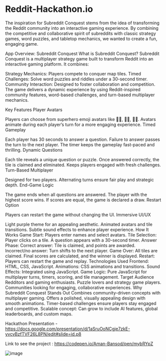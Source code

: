 # Reddit-Hackathon.io
The inspiration for Subreddit Conquest stems from the idea of transforming the Reddit community into an interactive gaming experience. By combining the competitive and collaborative spirit of subreddits with classic strategy games, word puzzles, and tabletop mechanics, we wanted to create a fun, engaging game.


App Overview: Subreddit Conquest
What is Subreddit Conquest?
Subreddit Conquest is a multiplayer strategy game built to transform Reddit into an interactive gaming platform. It combines:

Strategy Mechanics: Players compete to conquer map tiles.
Timed Challenges: Solve word puzzles and riddles under a 30-second timer.
Community Interaction: Designed to foster collaboration and competition.
The game delivers a dynamic experience by using Reddit-inspired community features, word-based challenges, and turn-based multiplayer mechanics.

Key Features
Player Avatars

Players can choose from superhero emoji avatars like 🦸‍♂️, 🦸‍♀️, 🦹‍♂️.
Avatars animate during each player’s turn for a more engaging experience.
Timed Gameplay

Each player has 30 seconds to answer a question.
Failure to answer passes the turn to the next player.
The timer keeps the gameplay fast-paced and thrilling.
Dynamic Questions

Each tile reveals a unique question or puzzle.
Once answered correctly, the tile is claimed and eliminated.
Keeps players engaged with fresh challenges.
Turn-Based Multiplayer

Designed for two players.
Alternating turns ensure fair play and strategic depth.
End-Game Logic

The game ends when all questions are answered.
The player with the highest score wins.
If scores are equal, the game is declared a draw.
Restart Option

Players can restart the game without changing the UI.
Immersive UI/UX

Light purple theme for an appealing aesthetic.
Animated avatars and tile transitions.
Subtle sound effects to enhance player experience.
How It Works
Game Start: Players enter names and select avatars.
Tile Selection:
Player clicks on a tile.
A question appears with a 30-second timer.
Answer Phase:
Correct answer: Tile is claimed, and points are awarded.
Incorrect/no answer: Turn shifts to the next player.
Game Over:
All tiles are claimed.
Final scores are calculated, and the winner is displayed.
Restart: Players can restart the game and replay.
Technologies Used
Frontend: HTML, CSS, JavaScript.
Animations: CSS animations and transitions.
Sound Effects: Integrated using JavaScript.
Game Logic: Pure JavaScript for multiplayer turns, timers, scoring, and tile management.
Target Audience
Redditors and gaming enthusiasts.
Puzzle lovers and strategy game players.
Communities looking for engaging, collaborative experiences.
Why Subreddit Conquest Stands Out
Combines community-driven concepts with multiplayer gaming.
Offers a polished, visually appealing design with smooth animations.
Timer-based challenges ensure players stay engaged and competitive.
Scalable concept: Can grow to include AI features, global leaderboards, and custom maps.


Hackathon Presentation - https://docs.google.com/presentation/d/1aSruOoNCgje7zkE-yvcvBzfTVF26L8PN/edit#slide=id.p8

Link to see the project : https://codepen.io/Aman-Bansod/pen/mybRYpZ 

![image](https://github.com/user-attachments/assets/9a4f310c-5656-4d19-bf8f-6c798d9da838)




